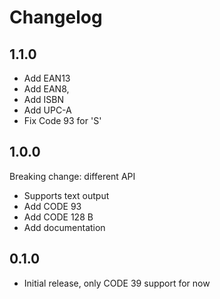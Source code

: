 # Changelog

## 1.1.0

- Add EAN13
- Add EAN8,
- Add ISBN
- Add UPC-A
- Fix Code 93 for 'S'

## 1.0.0

Breaking change: different API

- Supports text output
- Add CODE 93
- Add CODE 128 B
- Add documentation

## 0.1.0

- Initial release, only CODE 39 support for now
